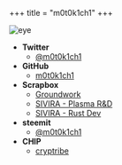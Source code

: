 +++
title = "m0t0k1ch1"
+++

![eye](/img/common/eye_256.png)

- __Twitter__
  - [@m0t0k1ch1](https://twitter.com/m0t0k1ch1)
- __GitHub__
  - [m0t0k1ch1](https://github.com/m0t0k1ch1)
- __Scrapbox__
  - [Groundwork](https://scrapbox.io/m0t0k1ch1)
  - [SIVIRA - Plasma R&D](https://scrapbox.io/sivira-plasma)
  - [SIVIRA - Rust Dev](https://scrapbox.io/sivira-rust)
- __steemit__
  - [@m0t0k1ch1](https://steemit.com/@m0t0k1ch1)
- __CHIP__
  - [cryptribe](https://thechip.in/fanclubs/419)
